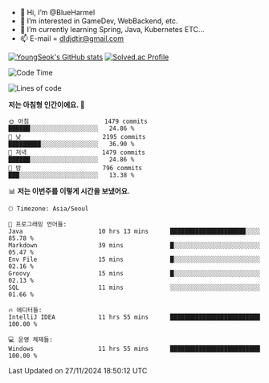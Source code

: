 - 👋 Hi, I’m @BlueHarmel
- 👀 I’m interested in GameDev, WebBackend, etc.
- 🌱 I’m currently learning Spring, Java, Kubernetes ETC...
- 📫 E-mail = dldjdtjr@gmail.com

[![YoungSeok's GitHub stats](https://github-readme-stats.vercel.app/api?username=BlueHarmel&show_icons=true&theme=transparent)](https://github.com/anuraghazra/github-readme-stats)
[![Solved.ac Profile](http://mazassumnida.wtf/api/v2/generate_badge?boj=dldjdtjr)](https://solved.ac/dldjdtjr/)

<!--START_SECTION:waka-->
![Code Time](http://img.shields.io/badge/Code%20Time-798%20hrs%2031%20mins-blue)

![Lines of code](https://img.shields.io/badge/%EC%A0%80%EB%8A%94%20%EC%97%AC%ED%83%9C%EA%B9%8C%EC%A7%80%20-46.7%20million%20%EC%A4%84%EC%9D%98%20%EC%BD%94%EB%93%9C%EB%A5%BC%20%EC%9E%91%EC%84%B1%ED%96%88%EC%96%B4%EC%9A%94.-blue)

**저는 아침형 인간이에요. 🐤** 

```text
🌞 아침                     1479 commits        ██████░░░░░░░░░░░░░░░░░░░   24.86 % 
🌆 낮　                     2195 commits        █████████░░░░░░░░░░░░░░░░   36.90 % 
🌃 저녁                     1479 commits        ██████░░░░░░░░░░░░░░░░░░░   24.86 % 
🌙 밤　                     796 commits         ███░░░░░░░░░░░░░░░░░░░░░░   13.38 % 
```


📊 **저는 이번주를 이렇게 시간을 보냈어요.** 

```text
🕑︎ Timezone: Asia/Seoul

💬 프로그래밍 언어들: 
Java                     10 hrs 13 mins      █████████████████████░░░░   85.78 % 
Markdown                 39 mins             █░░░░░░░░░░░░░░░░░░░░░░░░   05.47 % 
Env File                 15 mins             █░░░░░░░░░░░░░░░░░░░░░░░░   02.16 % 
Groovy                   15 mins             █░░░░░░░░░░░░░░░░░░░░░░░░   02.13 % 
SQL                      11 mins             ░░░░░░░░░░░░░░░░░░░░░░░░░   01.66 % 

🔥 에디터들: 
IntelliJ IDEA            11 hrs 55 mins      █████████████████████████   100.00 % 

💻 운영 체제들: 
Windows                  11 hrs 55 mins      █████████████████████████   100.00 % 
```


 Last Updated on 27/11/2024 18:50:12 UTC
<!--END_SECTION:waka-->
<!---
BlueHarmel/BlueHarmel is a ✨ special ✨ repository because its `README.md` (this file) appears on your GitHub profile.
You can click the Preview link to take a look at your changes.
--->

